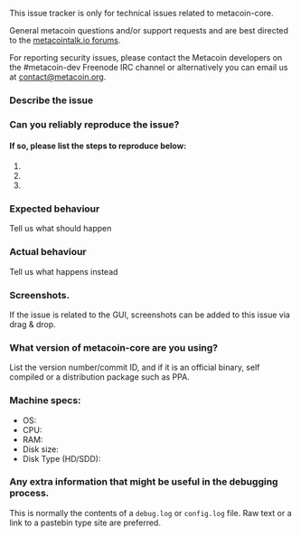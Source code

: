 <!--- Remove sections that do not apply -->

This issue tracker is only for technical issues related to metacoin-core.

General metacoin questions and/or support requests and are best directed to the [metacointalk.io forums](https://metacointalk.io/).

For reporting security issues, please contact the Metacoin developers on the #metacoin-dev Freenode IRC channel or alternatively you can email us at contact@metacoin.org.

### Describe the issue

### Can you reliably reproduce the issue?
#### If so, please list the steps to reproduce below:
1.
2.
3.

### Expected behaviour
Tell us what should happen

### Actual behaviour
Tell us what happens instead

### Screenshots.
If the issue is related to the GUI, screenshots can be added to this issue via drag & drop.

### What version of metacoin-core are you using?
List the version number/commit ID, and if it is an official binary, self compiled or a distribution package such as PPA.

### Machine specs:
- OS:
- CPU:
- RAM:
- Disk size:
- Disk Type (HD/SDD):

### Any extra information that might be useful in the debugging process.
This is normally the contents of a `debug.log` or `config.log` file. Raw text or a link to a pastebin type site are preferred.
